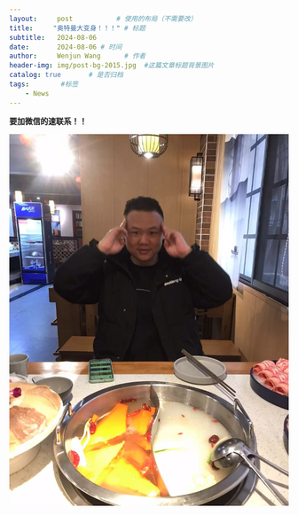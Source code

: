 ```yaml
---
layout:     post           # 使用的布局（不需要改）
title:     "奥特曼大变身！！！" # 标题
subtitle:   2024-08-06
date:       2024-08-06 # 时间   
author:     Wenjun Wang      # 作者
header-img: img/post-bg-2015.jpg  #这篇文章标题背景图片
catalog: true       # 是否归档
tags:        #标签
    - News
---
```


<p><strong>要加微信的速联系！！</strong>
<p><img src="/img/背离.jpg">
